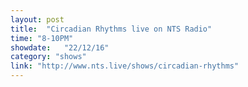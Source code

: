 ```yaml
---
layout: post
title:  "Circadian Rhythms live on NTS Radio"
time: "8-10PM"
showdate:   "22/12/16"
category: "shows"
link: "http://www.nts.live/shows/circadian-rhythms"
---
```

